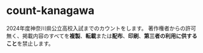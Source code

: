 # count-kanagawa
2024年度神奈川県公立高校入試までのカウントをします。
著作権者からの許可無く、掲載内容のすべてを**複製**、**転載**または**配布**、**印刷**、**第三者の利用に供すること**を禁止します。
